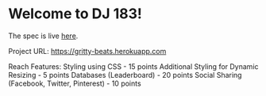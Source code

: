 Welcome to DJ 183!
=========================

The spec is live [here](https://eecs183.github.io/dj183/).

Project URL: https://gritty-beats.herokuapp.com

Reach Features:
Styling using CSS - 15 points
Additional Styling for Dynamic Resizing - 5 points
Databases (Leaderboard) - 20 points
Social Sharing (Facebook, Twitter, Pinterest) - 10 points

